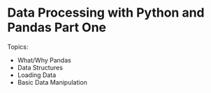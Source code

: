 # Data Processing with Python and Pandas Part One


Topics:
* What/Why Pandas
* Data Structures
* Loading Data
* Basic Data Manipulation